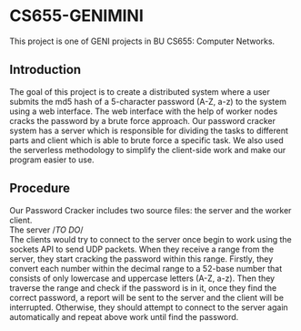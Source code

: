 # CS655-GENIMINI

This project is one of GENI projects in BU CS655: Computer Networks.

## Introduction  
The goal of this project is to create a distributed system where a user submits the md5 hash of a 5-character password (A-Z, a-z) to the system using a web interface. The web interface with the help of worker nodes cracks the password by a brute force approach. Our password cracker system has a server which is responsible for dividing the tasks to different parts and client which is able to brute force a specific task. We also used the serverless methodology to simplify the client-side work and make our program easier to use.  

## Procedure  
Our Password Cracker includes two source files: the server and the worker client.  
The server /*TO DO*/  
The clients would try to connect to the server once begin to work using the sockets API to send UDP packets. When they receive a range from the server, they start cracking the password within this range. Firstly, they convert each number within the decimal range to a 52-base number that consists of only lowercase and uppercase letters (A-Z, a-z). Then they traverse the range and check if the password is in it, once they find the correct password, a report will be sent to the server and the client will be interrupted. Otherwise, they should attempt to connect to the server again automatically and repeat above work until find the password.  
